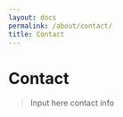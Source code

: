 ```yaml
---
layout: docs
permalink: /about/contact/
title: Contact
---
```


# Contact

> Input here contact info
